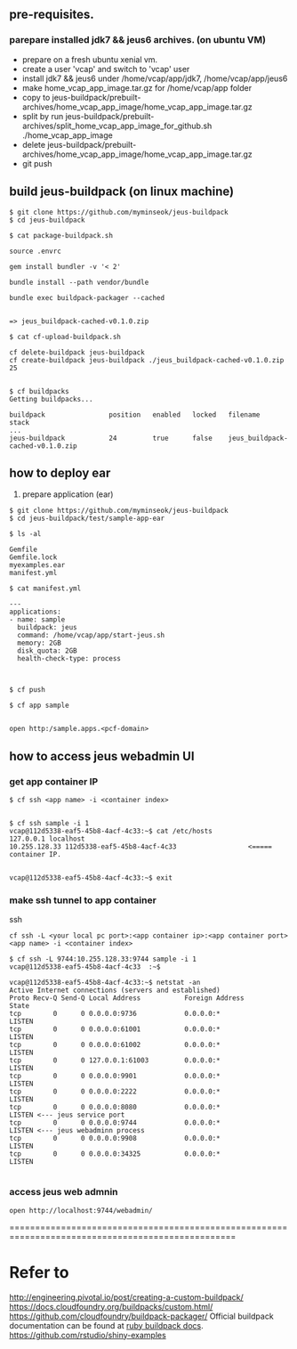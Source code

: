 ## pre-requisites.

### parepare installed jdk7 && jeus6 archives. (on ubuntu VM)
- prepare on a fresh ubuntu xenial vm. 
- create a user 'vcap' and switch to 'vcap' user
- install jdk7 && jeus6 under /home/vcap/app/jdk7, /home/vcap/app/jeus6
- make home_vcap_app_image.tar.gz for /home/vcap/app folder 
- copy to jeus-buildpack/prebuilt-archives/home_vcap_app_image/home_vcap_app_image.tar.gz
- split by run jeus-buildpack/prebuilt-archives/split_home_vcap_app_image_for_github.sh ./home_vcap_app_image
- delete jeus-buildpack/prebuilt-archives/home_vcap_app_image/home_vcap_app_image.tar.gz
- git push

## build jeus-buildpack (on linux machine)

```
$ git clone https://github.com/myminseok/jeus-buildpack
$ cd jeus-buildpack

```

```
$ cat package-buildpack.sh

source .envrc

gem install bundler -v '< 2'

bundle install --path vendor/bundle

bundle exec buildpack-packager --cached


=> jeus_buildpack-cached-v0.1.0.zip

```


```
$ cat cf-upload-buildpack.sh

cf delete-buildpack jeus-buildpack
cf create-buildpack jeus-buildpack ./jeus_buildpack-cached-v0.1.0.zip 25


$ cf buildpacks
Getting buildpacks...

buildpack                position   enabled   locked   filename                                             stack
...
jeus-buildpack           24         true      false    jeus_buildpack-cached-v0.1.0.zip
```


## how to deploy ear

1. prepare application (ear)

```
$ git clone https://github.com/myminseok/jeus-buildpack
$ cd jeus-buildpack/test/sample-app-ear

$ ls -al

Gemfile
Gemfile.lock
myexamples.ear
manifest.yml

$ cat manifest.yml

---
applications:
- name: sample
  buildpack: jeus
  command: /home/vcap/app/start-jeus.sh
  memory: 2GB
  disk_quota: 2GB
  health-check-type: process



$ cf push

$ cf app sample


open http:/sample.apps.<pcf-domain>

```

## how to access jeus webadmin UI

### get app container IP
```
$ cf ssh <app name> -i <container index>


$ cf ssh sample -i 1
vcap@112d5338-eaf5-45b8-4acf-4c33:~$ cat /etc/hosts
127.0.0.1 localhost
10.255.128.33 112d5338-eaf5-45b8-4acf-4c33                  <===== container IP.
  

vcap@112d5338-eaf5-45b8-4acf-4c33:~$ exit

```

### make ssh tunnel to app container
ssh
```
cf ssh -L <your local pc port>:<app container ip>:<app container port> <app name> -i <container index>

$ cf ssh -L 9744:10.255.128.33:9744 sample -i 1   
vcap@112d5338-eaf5-45b8-4acf-4c33  :~$

vcap@112d5338-eaf5-45b8-4acf-4c33:~$ netstat -an
Active Internet connections (servers and established)
Proto Recv-Q Send-Q Local Address           Foreign Address         State
tcp        0      0 0.0.0.0:9736            0.0.0.0:*               LISTEN
tcp        0      0 0.0.0.0:61001           0.0.0.0:*               LISTEN
tcp        0      0 0.0.0.0:61002           0.0.0.0:*               LISTEN
tcp        0      0 127.0.0.1:61003         0.0.0.0:*               LISTEN
tcp        0      0 0.0.0.0:9901            0.0.0.0:*               LISTEN
tcp        0      0 0.0.0.0:2222            0.0.0.0:*               LISTEN
tcp        0      0 0.0.0.0:8080            0.0.0.0:*               LISTEN <--- jeus service port
tcp        0      0 0.0.0.0:9744            0.0.0.0:*               LISTEN <--- jeus webadminn process
tcp        0      0 0.0.0.0:9908            0.0.0.0:*               LISTEN
tcp        0      0 0.0.0.0:34325           0.0.0.0:*               LISTEN


```

### access jeus web admnin
```
open http://localhost:9744/webadmin/

```
 
==================================================================================================


# Refer to 
http://engineering.pivotal.io/post/creating-a-custom-buildpack/
https://docs.cloudfoundry.org/buildpacks/custom.html/
https://github.com/cloudfoundry/buildpack-packager/
Official buildpack documentation can be found at [ruby buildpack docs](http://docs.cloudfoundry.org/buildpacks/ruby/index.html).
https://github.com/rstudio/shiny-examples




